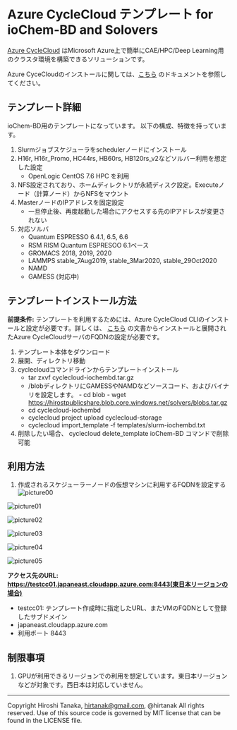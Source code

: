 # Azure CycleCloud テンプレート for ioChem-BD and Solovers

[Azure CycleCloud](https://docs.microsoft.com/en-us/azure/cyclecloud/) はMicrosoft Azure上で簡単にCAE/HPC/Deep Learning用のクラスタ環境を構築できるソリューションです。

Azure CyceCloudのインストールに関しては、[こちら](https://docs.microsoft.com/en-us/azure/cyclecloud/quickstart-install-cyclecloud) のドキュメントを参照してください。

## テンプレート詳細
ioChem-BD用のテンプレートになっています。
以下の構成、特徴を持っています。

1. Slurmジョブスケジューラをschedulerノードにインストール
1. H16r, H16r_Promo, HC44rs, HB60rs, HB120rs_v2などソルバー利用を想定した設定
    - OpenLogic CentOS 7.6 HPC を利用 
1. NFS設定されており、ホームディレクトリが永続ディスク設定。Executeノード（計算ノード）からNFSをマウント
1. MasterノードのIPアドレスを固定設定
    - 一旦停止後、再度起動した場合にアクセスする先のIPアドレスが変更されない
1. 対応ソルバ
    - Quantum ESPRESSO 6.4.1, 6.5, 6.6
    - RSM RISM Quantum ESPRESOO 6.1ベース
    - GROMACS 2018, 2019, 2020
    - LAMMPS stable_7Aug2019, stable_3Mar2020, stable_29Oct2020 
    - NAMD
    - GAMESS (対応中)

## テンプレートインストール方法

**前提条件:** テンプレートを利用するためには、Azure CycleCloud CLIのインストールと設定が必要です。詳しくは、 [こちら](https://docs.microsoft.com/en-us/azure/cyclecloud/install-cyclecloud-cli) の文書からインストールと展開されたAzure CycleCloudサーバのFQDNの設定が必要です。

1. テンプレート本体をダウンロード
1. 展開、ディレクトリ移動
1. cyclecloudコマンドラインからテンプレートインストール 
   - tar zxvf cyclecloud-iochembd<version>.tar.gz
   - /blobディレクトリにGAMESSやNAMDなどソースコード、およびバイナリを設定します。
         - cd blob
         - wget https://hirostpublicshare.blob.core.windows.net/solvers/blobs.tar.gz
   - cd cyclecloud-iochembd<version>
   - cyclecloud project upload cyclecloud-storage
   - cyclecloud import_template -f templates/slurm-iochembd.txt
1. 削除したい場合、 cyclecloud delete_template ioChem-BD コマンドで削除可能
         
## 利用方法
1. 作成されるスケジューラーノードの仮想マシンに利用するFQDNを設定する
![picture00](https://user-images.githubusercontent.com/1019104/101869919-f0d3b580-3bc3-11eb-8898-0d894a9e944c.png)

![picture01](https://user-images.githubusercontent.com/1019104/101869937-f4ffd300-3bc3-11eb-83ad-c10a41df5e38.png)

![picture02](https://user-images.githubusercontent.com/1019104/101869941-f7fac380-3bc3-11eb-8f65-30e79893a4cf.png)

![picture03](https://user-images.githubusercontent.com/1019104/101869947-fa5d1d80-3bc3-11eb-89fe-66c926169f63.png)

![picture04](https://user-images.githubusercontent.com/1019104/101871921-c257d980-3bc7-11eb-922b-1929a2cc92e5.png)

![picture05](https://user-images.githubusercontent.com/1019104/101872183-2b3f5180-3bc8-11eb-9596-20cbee6cf5f0.png)

**アクセス先のURL: https://testcc01.japaneast.cloudapp.azure.com:8443(東日本リージョンの場合)**

- testcc01: テンプレート作成時に指定したURL、またVMのFQDNとして登録したサブドメイン
- japaneast.cloudapp.azure.com
- 利用ポート 8443

## 制限事項
1. GPUが利用できるリージョンでの利用を想定しています。東日本リージョンなどが対象です。西日本は対応していません。

***
Copyright Hiroshi Tanaka, hirtanak@gmail.com, @hirtanak All rights reserved.
Use of this source code is governed by MIT license that can be found in the LICENSE file.
